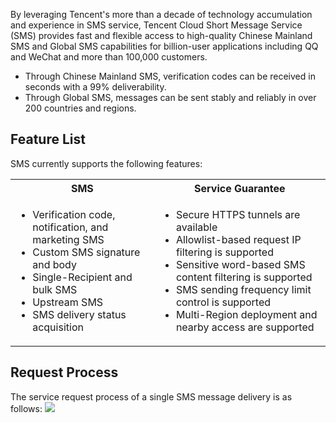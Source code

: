 By leveraging Tencent's more than a decade of technology accumulation and experience in SMS service, Tencent Cloud Short Message Service (SMS) provides fast and flexible access to high-quality Chinese Mainland SMS and Global SMS capabilities for billion-user applications including QQ and WeChat and more than 100,000 customers.
- Through Chinese Mainland SMS, verification codes can be received in seconds with a 99% deliverability.
- Through Global SMS, messages can be sent stably and reliably in over 200 countries and regions.

## Feature List
SMS currently supports the following features:
<table>
     <tr>
         <th nowrap="nowrap">SMS</th>  
         <th nowrap="nowrap">Service Guarantee</th>  
     </tr>
	 <tr>      
         <td><ul><li>Verification code, notification, and marketing SMS</li><li>Custom SMS signature and body</li><li>Single-Recipient and bulk SMS</li><li>Upstream SMS</li><li>SMS delivery status acquisition</li></td>   
	     <td><ul><li>Secure HTTPS tunnels are available</li><li>Allowlist-based request IP filtering is supported</li><li>Sensitive word-based SMS content filtering is supported</li><li>SMS sending frequency limit control is supported</li><li>Multi-Region deployment and nearby access are supported</li></td>   
     </tr> 
</table>

## Request Process
The service request process of a single SMS message delivery is as follows:
![](https://main.qcloudimg.com/raw/f37ea82642a0ca893e2ea597837d4e4a.png)


